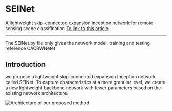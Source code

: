 # SEINet
A lightweight skip-connected expansion inception network for remote sensing scene classification
[To link to this article](https://doi.org/10.1080/2150704X.2023.2266118)
***
The SEINet.py file only gives the network model, training and testing reference CACRWNetet

## Introduction
we propose a lightweight skip-connected expansion Inception network called SEINet. To capture characteristics at a more granular level, we create a new lightweight backbone network with fewer parameters based on the existing network architecture.


![Architecture of our proposed method]()

